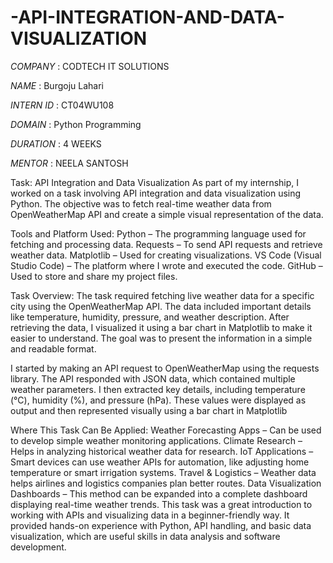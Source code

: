 # -API-INTEGRATION-AND-DATA-VISUALIZATION

*COMPANY* : CODTECH IT SOLUTIONS

*NAME* : Burgoju Lahari

*INTERN ID* : CT04WU108

*DOMAIN* : Python Programming

*DURATION* : 4 WEEKS

*MENTOR* : NEELA SANTOSH

Task: API Integration and Data Visualization
As part of my internship, I worked on a task involving API integration and data visualization using Python. The objective was to fetch real-time weather data from OpenWeatherMap API and create a simple visual representation of the data.

Tools and Platform Used:
Python – The programming language used for fetching and processing data.
Requests – To send API requests and retrieve weather data.
Matplotlib – Used for creating visualizations.
VS Code (Visual Studio Code) – The platform where I wrote and executed the code.
GitHub – Used to store and share my project files.

Task Overview:
The task required fetching live weather data for a specific city using the OpenWeatherMap API. The data included important details like temperature, humidity, pressure, and weather description. After retrieving the data, I visualized it using a bar chart in Matplotlib to make it easier to understand. The goal was to present the information in a simple and readable format.

I started by making an API request to OpenWeatherMap using the requests library. The API responded with JSON data, which contained multiple weather parameters. I then extracted key details, including temperature (°C), humidity (%), and pressure (hPa). These values were displayed as output and then represented visually using a bar chart in Matplotlib

Where This Task Can Be Applied:
Weather Forecasting Apps – Can be used to develop simple weather monitoring applications.
Climate Research – Helps in analyzing historical weather data for research.
IoT Applications – Smart devices can use weather APIs for automation, like adjusting home temperature or smart irrigation systems.
Travel & Logistics – Weather data helps airlines and logistics companies plan better routes.
Data Visualization Dashboards – This method can be expanded into a complete dashboard displaying real-time weather trends.
This task was a great introduction to working with APIs and visualizing data in a beginner-friendly way. It provided hands-on experience with Python, API handling, and basic data visualization, which are useful skills in data analysis and software development.


